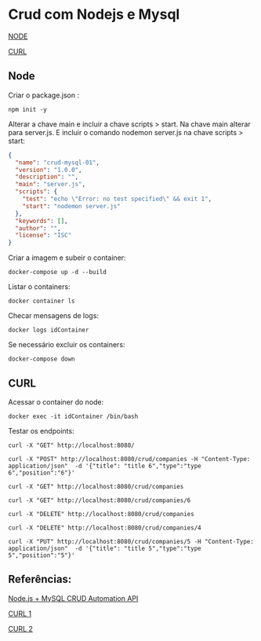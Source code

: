 # Crud com Nodejs e Mysql

[NODE](#node)

[CURL](#curl)


## Node

Criar o package.json :

```
npm init -y
```

Alterar a chave main e incluir a chave scripts > start.
Na chave main alterar para server.js.
E incluir o comando nodemon server.js na chave scripts > start:

``` json
{
  "name": "crud-mysql-01",
  "version": "1.0.0",
  "description": "",
  "main": "server.js",
  "scripts": {
    "test": "echo \"Error: no test specified\" && exit 1",
    "start": "nodemon server.js"
  },
  "keywords": [],
  "author": "",
  "license": "ISC"
}
```

Criar a imagem e subeir o container:

``` 
docker-compose up -d --build
```

Listar o containers:
```
docker container ls
```

Checar mensagens de logs:

```
docker logs idContainer
```


Se necessário excluir os containers:

```
docker-compose down
```


## CURL

Acessar o container do node:

```
docker exec -it idContainer /bin/bash
```

Testar os endpoints:

``` cli
curl -X "GET" http://localhost:8080/
```

``` cli
curl -X "POST" http://localhost:8080/crud/companies -H "Content-Type: application/json"  -d '{"title": "title 6","type":"type 6","position":"6"}'
```

``` cli
curl -X "GET" http://localhost:8080/crud/companies
```

``` cli
curl -X "GET" http://localhost:8080/crud/companies/6
```

``` cli
curl -X "DELETE" http://localhost:8080/crud/companies
```

``` cli
curl -X "DELETE" http://localhost:8080/crud/companies/4
```

``` cli
curl -X "PUT" http://localhost:8080/crud/companies/5 -H "Content-Type: application/json"  -d '{"title": "title 5","type":"type 5","position":"5"}'
```

## Referências:

[Node.js + MySQL CRUD Automation API](https://medium.com/@bharatrawat986/node-js-mysql-crud-automation-api-78b3f69de839)

[CURL 1](https://phoenixnap.com/kb/curl-command)

[CURL 2](https://reqbin.com/curl)